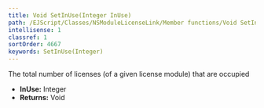 ```yaml
---
title: Void SetInUse(Integer InUse)
path: /EJScript/Classes/NSModuleLicenseLink/Member functions/Void SetInUse(Integer p_0)
intellisense: 1
classref: 1
sortOrder: 4667
keywords: SetInUse(Integer)
---
```



The total number of licenses (of a given license module) that are occupied



* **InUse:** Integer
* **Returns:** Void


